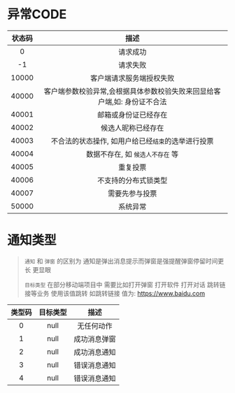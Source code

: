 # 异常CODE
|  状态码  |                   描述                   |
|:-----:|:--------------------------------------:|
|   0   |                  请求成功                  |
|  -1   |                  请求失败                  |
| 10000 |              客户端请求服务端授权失败              |
| 40000 | 客户端参数校验异常,会根据具体参数校验失败来回显给客户端,如: 身份证不合法 |
| 40001 |               邮箱或身份证已经存在               |
| 40002 |               候选人昵称已经存在                |
| 40003 |      不合法的状态操作, 如用户给已经`结束`的选举进行投票       |
| 40004 |          数据不存在, 如 `候选人不存在` 等           |
| 40005 |                  重复投票                  |
| 40006 |               不支持的分布式锁类型               |
| 40007 |                需要先参与投票                 |
| 50000 |                  系统异常                  |

# 通知类型

> `通知` 和 `弹窗` 的区别为 通知是弹出消息提示而弹窗是强提醒弹窗停留时间更长 更显眼
> 
> `目标类型` 在部分移动端项目中 需要比如打开弹窗 打开软件 打开对话 跳转链接等业务 使用该值跳转
> 如跳转链接 值为: https://www.baidu.com

| 类型码 | 目标类型 |   描述   |
|:---:|:----:|:------:|
|  0  | null | 无任何动作  |
|  1  | null | 成功消息弹窗 |
|  2  | null | 成功消息通知 |
|  3  | null | 错误消息通知 |
|  4  | null | 错误消息通知 |